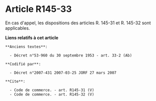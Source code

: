 # Article R145-33

En cas d'appel, les dispositions des articles R. 145-31 et R. 145-32 sont applicables.

**Liens relatifs à cet article**

	**Anciens textes**:

	  - Décret n°53-960 du 30 septembre 1953 - art. 33-2 (Ab)

	**Codifié par**:

	  - Décret n°2007-431 2007-03-25 JORF 27 mars 2007

	**Cite**:

	  - Code de commerce. - art. R145-31 (V)
	  - Code de commerce. - art. R145-32 (V)
